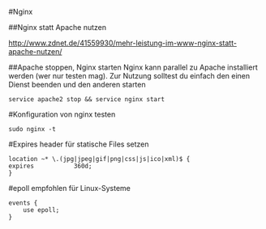 #Nginx

##Nginx statt Apache nutzen

http://www.zdnet.de/41559930/mehr-leistung-im-www-nginx-statt-apache-nutzen/


##Apache stoppen, Nginx starten
Nginx kann parallel zu Apache installiert werden (wer nur testen mag).
Zur Nutzung solltest du einfach den einen Dienst beenden und den anderen starten

    service apache2 stop && service nginx start

#Konfiguration von nginx testen

    sudo nginx -t

#Expires header für statische Files setzen

    location ~* \.(jpg|jpeg|gif|png|css|js|ico|xml)$ {
    expires           360d;
    }

#epoll empfohlen für Linux-Systeme

    events {
        use epoll;
    }

